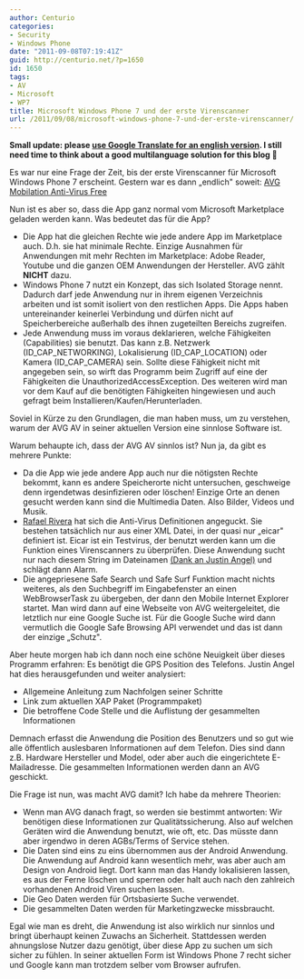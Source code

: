 ```yaml
---
author: Centurio
categories:
- Security
- Windows Phone
date: "2011-09-08T07:19:41Z"
guid: http://centurio.net/?p=1650
id: 1650
tags:
- AV
- Microsoft
- WP7
title: Microsoft Windows Phone 7 und der erste Virenscanner
url: /2011/09/08/microsoft-windows-phone-7-und-der-erste-virenscanner/
---
```

**Small update: please [use Google Translate for an english version](http://translate.google.com/translate?sl=auto&tl=en&js=n&prev=_t&hl=en&ie=UTF-8&layout=2&eotf=1&u=http%3A%2F%2Fcenturio.net%2F2011%2F09%2F08%2Fmicrosoft-windows-phone-7-und-der-erste-virenscanner%2F). I still need time to think about a good multilanguage solution for this blog 🙂**

Es war nur eine Frage der Zeit, bis der erste Virenscanner für Microsoft Windows Phone 7 erscheint. Gestern war es dann &#8222;endlich" soweit: [AVG Mobilation Anti-Virus Free](http://www.avgmobilation.com/products)

Nun ist es aber so, dass die App ganz normal vom Microsoft Marketplace geladen werden kann. Was bedeutet das für die App?

<!--more-->

  * Die App hat die gleichen Rechte wie jede andere App im Marketplace auch. D.h. sie hat minimale Rechte. Einzige Ausnahmen für Anwendungen mit mehr Rechten im Marketplace: Adobe Reader, Youtube und die ganzen OEM Anwendungen der Hersteller. AVG zählt **NICHT** dazu.
  * Windows Phone 7 nutzt ein Konzept, das sich Isolated Storage nennt. Dadurch darf jede Anwendung nur in ihrem eigenen Verzeichnis arbeiten und ist somit isoliert von den restlichen Apps. Die Apps haben untereinander keinerlei Verbindung und dürfen nicht auf Speicherbereiche außerhalb des ihnen zugeteilten Bereichs zugreifen.
  * Jede Anwendung muss im voraus deklarieren, welche Fähigkeiten (Capabilities) sie benutzt. Das kann z.B. Netzwerk (ID\_CAP\_NETWORKING), Lokalisierung (ID\_CAP\_LOCATION) oder Kamera (ID\_CAP\_CAMERA) sein. Sollte diese Fähigkeit nicht mit angegeben sein, so wirft das Programm beim Zugriff auf eine der Fähigkeiten die UnauthorizedAccessException. Des weiteren wird man vor dem Kauf auf die benötigten Fähigkeiten hingewiesen und auch gefragt beim Installieren/Kaufen/Herunterladen.

Soviel in Kürze zu den Grundlagen, die man haben muss, um zu verstehen, warum der AVG AV in seiner aktuellen Version eine sinnlose Software ist.

Warum behaupte ich, dass der AVG AV sinnlos ist? Nun ja, da gibt es mehrere Punkte:

  * Da die App wie jede andere App auch nur die nötigsten Rechte bekommt, kann es andere Speicherorte nicht untersuchen, geschweige denn irgendetwas desinfizieren oder löschen! Einzige Orte an denen gesucht werden kann sind die Multimedia Daten. Also Bilder, Videos und Musik.
  * [Rafael Rivera](http://www.withinwindows.com/2011/09/07/the-only-time-youll-see-avg-security-suite-warn-you-about-malware-on-windows-phone-7/) hat sich die Anti-Virus Definitionen angeguckt. Sie bestehen tatsächlich nur aus einer XML Datei, in der quasi nur &#8222;eicar" definiert ist. Eicar ist ein Testvirus, der benutzt werden kann um die Funktion eines Virenscanners zu überprüfen. Diese Anwendung sucht nur nach diesem String im Dateinamen [(Dank an Justin Angel)](http://www.justinangel.net) und schlägt dann Alarm.
  * Die angepriesene Safe Search und Safe Surf Funktion macht nichts weiteres, als den Suchbegriff im Eingabefenster an einen WebBrowserTask zu übergeben, der dann den Mobile Internet Explorer startet. Man wird dann auf eine Webseite von AVG weitergeleitet, die letztlich nur eine Google Suche ist. Für die Google Suche wird dann vermutlich die Google Safe Browsing API verwendet und das ist dann der einzige &#8222;Schutz".

Aber heute morgen hab ich dann noch eine schöne Neuigkeit über dieses Programm erfahren: Es benötigt die GPS Position des Telefons. Justin Angel hat dies herausgefunden und weiter analysiert:

  * Allgemeine Anleitung zum Nachfolgen seiner Schritte
  * Link zum aktuellen XAP Paket (Programmpaket)
  * Die betroffene Code Stelle und die Auflistung der gesammelten Informationen

Demnach erfasst die Anwendung die Position des Benutzers und so gut wie alle öffentlich auslesbaren Informationen auf dem Telefon. Dies sind dann z.B. Hardware Hersteller und Model, oder aber auch die eingerichtete E-Mailadresse. Die gesammelten Informationen werden dann an AVG geschickt.

Die Frage ist nun, was macht AVG damit? Ich habe da mehrere Theorien:

  * Wenn man AVG danach fragt, so werden sie bestimmt antworten: Wir benötigen diese Informationen zur Qualitätssicherung. Also auf welchen Geräten wird die Anwendung benutzt, wie oft, etc. Das müsste dann aber irgendwo in deren AGBs/Terms of Service stehen.
  * Die Daten sind eins zu eins übernommen aus der Android Anwendung. Die Anwendung auf Android kann wesentlich mehr, was aber auch am Design von Android liegt. Dort kann man das Handy lokalisieren lassen, es aus der Ferne löschen und sperren oder halt auch nach den zahlreich vorhandenen Android Viren suchen lassen.
  * Die Geo Daten werden für Ortsbasierte Suche verwendet.
  * Die gesammelten Daten werden für Marketingzwecke missbraucht.

Egal wie man es dreht, die Anwendung ist also wirklich nur sinnlos und bringt überhaupt keinen Zuwachs an Sicherheit. Stattdessen werden ahnungslose Nutzer dazu genötigt, über diese App zu suchen um sich sicher zu fühlen. In seiner aktuellen Form ist Windows Phone 7 recht sicher und Google kann man trotzdem selber vom Browser aufrufen.